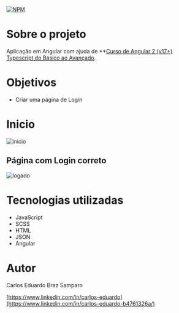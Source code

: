 [![NPM](https://img.shields.io/npm/l/react)](https://github.com/cadusamparo/Login-com-Angular/blob/main/LICENSE)

# Sobre o projeto

Aplicação em Angular com ajuda de **[Curso de Angular 2 (v17+) Typescript do Básico ao Avançado](https://www.udemy.com/course/curso-de-angular/).

# Objetivos

- Criar uma página de Login 


# Inicio

![inicio](https://github.com/cadusamparo/Login-com-Angular/assets/128712778/814c3433-c9b6-4437-979a-fb30e4389f78)


## Página com Login correto

![logado](https://github.com/cadusamparo/Login-com-Angular/assets/128712778/10f8364e-8b1a-4044-b526-e3854153d70f)




# Tecnologias utilizadas
- JavaScript
- SCSS
- HTML
- JSON 
- Angular

# Autor
Carlos Eduardo Braz Samparo

[https://www.linkedin.com/in/carlos-eduardo](https://www.linkedin.com/in/carlos-eduardo-b4761326a/)
